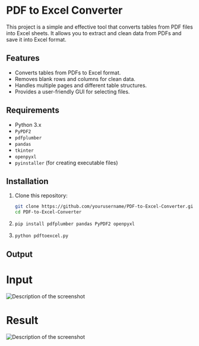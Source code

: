 # PDF to Excel Converter

This project is a simple and effective tool that converts tables from PDF files into Excel sheets. It allows you to extract and clean data from PDFs and save it into Excel format.

## Features

- Converts tables from PDFs to Excel format.
- Removes blank rows and columns for clean data.
- Handles multiple pages and different table structures.
- Provides a user-friendly GUI for selecting files.

## Requirements

- Python 3.x
- `PyPDF2`
- `pdfplumber`
- `pandas`
- `tkinter`
- `openpyxl`
- `pyinstaller` (for creating executable files)

## Installation

1. Clone this repository:
   ```bash
   git clone https://github.com/yourusername/PDF-to-Excel-Converter.git
   cd PDF-to-Excel-Converter
2. ```bash
   pip install pdfplumber pandas PyPDF2 openpyxl
3. ```bash
   python pdftoexcel.py

## Output

# Input 
![Description of the screenshot](./screenshots/input_file_screenshot.PNG)

# Result
![Description of the screenshot](./screenshots/output_file_screenshot.PNG)